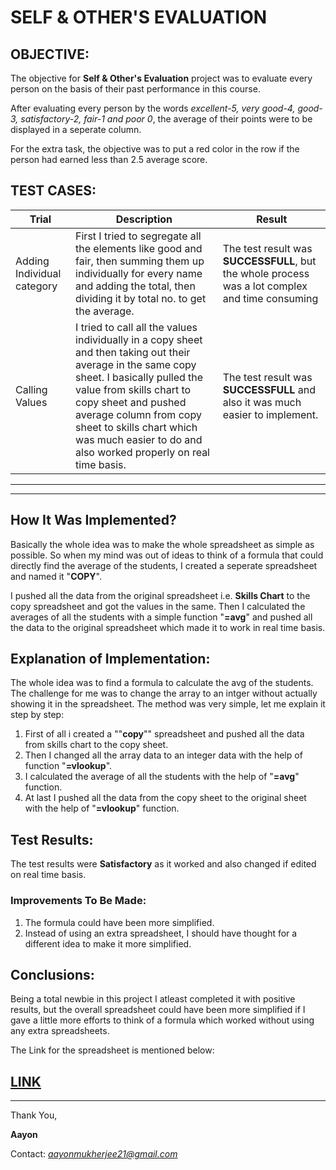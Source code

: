 # SELF & OTHER'S EVALUATION

## OBJECTIVE:
The objective for **Self & Other's Evaluation** project was to evaluate every person on the basis of their past performance in this course.

After evaluating every person by the words *excellent-5, very good-4, good-3, satisfactory-2, fair-1 and poor 0*, the average of their points were to be displayed in a seperate column.

For the extra task, the objective was to put a red color in the row if the person had earned less than 2.5 average score.

## TEST CASES:
|Trial|Description|Result|
|-----|-----------|------|
|Adding Individual category|First I tried to segregate all the elements like good and fair, then summing them up individually for every name and adding the total, then dividing it by total no. to get the average.|The test result was **SUCCESSFULL**, but the whole process was a lot complex and time consuming|
|Calling Values| I tried to call all the values individually in a copy sheet and then taking out their average in the same copy sheet. I basically pulled the value from skills chart to copy sheet and pushed average column from copy sheet to skills chart which was much easier to do and also worked properly on real time basis.|The test result was **SUCCESSFULL** and also it was much easier to implement.|

---
---
## How It Was Implemented?

Basically the whole idea was to make the whole spreadsheet as simple as possible. So when my mind was out of ideas to think of a formula that could directly find the average of the students, I created a seperate spreadsheet and named it "**COPY**".

I pushed all the data from the original spreadsheet i.e. **Skills Chart** to the copy spreadsheet and got the values in the same. Then I calculated the averages of all the students with a simple function "**=avg**" and pushed all the data to the original spreadsheet which made it to work in real time basis.

## Explanation of Implementation:
The whole idea was to find a formula to calculate the avg of the students. The challenge for me was to change the array to an intger without actually showing it in the spreadsheet. The method was very simple, let me explain it step by step:

1. First of all i created a ""**copy**"" spreadsheet and pushed all the data from skills chart to the copy sheet.
2. Then I changed all the array data to an integer data with the help of function "**=vlookup**".
3. I calculated the average of all the students with the help of "**=avg**" function.
4. At last I pushed all the data from the copy sheet to the original sheet with the help of "**=vlookup**" function.

## Test Results:
The test results were **Satisfactory** as it worked and also changed if edited on real time basis.

### Improvements To Be Made:
1. The formula could have been more simplified.
2. Instead of using an extra spreadsheet, I should have thought for a different idea to make it more simplified.

## Conclusions:
Being a total newbie in this project I atleast completed it with positive results, but the overall spreadsheet could have been more simplified if I gave a little more efforts to think of a formula which worked without using any extra spreadsheets.

The Link for the spreadsheet is mentioned below:

[LINK](https://docs.google.com/spreadsheets/d/1HfmpUI3zo7W3i_ipaRXQ1VQN8SfjfTX1fhow03rY-_Y/edit?usp=sharing)
---
---

Thank You,

**Aayon**

Contact: *aayonmukherjee21@gmail.com*
